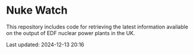 # Nuke Watch

This repository includes code for retrieving the latest information available on the output of EDF nuclear power plants in the UK.

Last updated: 2024-12-13 20:16